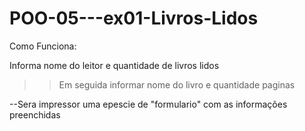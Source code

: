 # POO-05---ex01-Livros-Lidos

Como Funciona:

Informa nome do leitor e quantidade de livros lidos
>>Em seguida informar nome do livro e quantidade paginas

--Sera impressor uma epescie de "formulario" com as informações preenchidas
